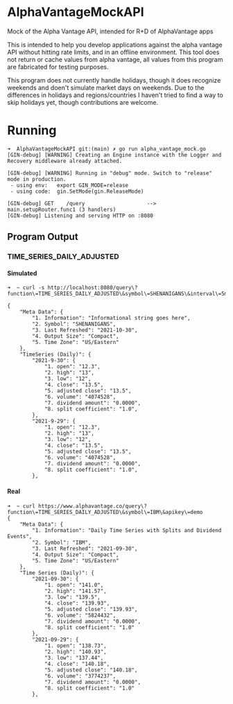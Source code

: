 # AlphaVantageMockAPI
Mock of the Alpha Vantage API, intended for R+D of AlphaVantage apps

This is intended to help you develop applications against the alpha vantage API
without hitting rate limits, and in an offline environment. This tool does not
return or cache values from alpha vantage, all values from this program are
fabricated for testing purposes. 

This program does not currently handle holidays, though it does recognize
weekends and doen't simulate market days on weekends. Due to the differences in
holidays and regions/countries I haven't tried to find a way to skip holidays
yet, though contributions are welcome.

# Running

```
➜  AlphaVantageMockAPI git:(main) ✗ go run alpha_vantage_mock.go
[GIN-debug] [WARNING] Creating an Engine instance with the Logger and Recovery middleware already attached.

[GIN-debug] [WARNING] Running in "debug" mode. Switch to "release" mode in production.
 - using env:	export GIN_MODE=release
 - using code:	gin.SetMode(gin.ReleaseMode)

[GIN-debug] GET    /query                    --> main.setupRouter.func1 (3 handlers)
[GIN-debug] Listening and serving HTTP on :8080
```

## Program Output

### TIME_SERIES_DAILY_ADJUSTED

#### Simulated
```
➜  ~ curl -s http://localhost:8080/query\?function\=TIME_SERIES_DAILY_ADJUSTED\&symbol\=SHENANIGANS\&interval\=5min\&apikey\=keykeykey

{
    "Meta Data": {
        "1. Information": "Informational string goes here",
        "2. Symbol": "SHENANIGANS",
        "3. Last Refreshed": "2021-10-30",
        "4. Output Size": "Compact",
        "5. Time Zone": "US/Eastern"
    },
    "TimeSeries (Daily)": {
        "2021-9-30": {
            "1. open": "12.3",
            "2. high": "13",
            "3. low": "12",
            "4. close": "13.5",
            "5. adjusted close": "13.5",
            "6. volume": "4074528",
            "7. dividend amount": "0.0000",
            "8. split coefficient": "1.0",
        },
        "2021-9-29": {
            "1. open": "12.3",
            "2. high": "13",
            "3. low": "12",
            "4. close": "13.5",
            "5. adjusted close": "13.5",
            "6. volume": "4074528",
            "7. dividend amount": "0.0000",
            "8. split coefficient": "1.0",
        },
```

#### Real

````
➜  ~ curl https://www.alphavantage.co/query\?function\=TIME_SERIES_DAILY_ADJUSTED\&symbol\=IBM\&apikey\=demo
{
    "Meta Data": {
        "1. Information": "Daily Time Series with Splits and Dividend Events",
        "2. Symbol": "IBM",
        "3. Last Refreshed": "2021-09-30",
        "4. Output Size": "Compact",
        "5. Time Zone": "US/Eastern"
    },
    "Time Series (Daily)": {
        "2021-09-30": {
            "1. open": "141.0",
            "2. high": "141.57",
            "3. low": "139.5",
            "4. close": "139.93",
            "5. adjusted close": "139.93",
            "6. volume": "5824432",
            "7. dividend amount": "0.0000",
            "8. split coefficient": "1.0"
        },
        "2021-09-29": {
            "1. open": "138.73",
            "2. high": "140.93",
            "3. low": "137.44",
            "4. close": "140.18",
            "5. adjusted close": "140.18",
            "6. volume": "3774237",
            "7. dividend amount": "0.0000",
            "8. split coefficient": "1.0"
        },
````
